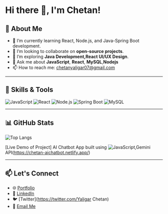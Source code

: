 # Hi there 👋, I'm Chetan!



## 🚀 About Me
- 🌱 I’m currently learning React, Node.js, and Java-Spring Boot development.
- 👯 I’m looking to collaborate on **open-source projects**.
- 🤔 I’m exploring **Java Development,React UI/UX Design**.
- 💬 Ask me about **JavaScript**, **React**, **MySQL**,**Nodejs**
- 📫 How to reach me: chetanyaligar07@gmail.com

---

## 🌟 Skills & Tools
![JavaScript](https://img.shields.io/badge/-JavaScript-F7DF1E?logo=javascript&logoColor=black)
![React](https://img.shields.io/badge/-React-61DAFB?logo=react&logoColor=white)
![Node.js](https://img.shields.io/badge/-Node.js-339933?logo=node.js&logoColor=white)
![Spring Boot](https://img.shields.io/badge/-Spring%20Boot-6DB33F?logo=spring&logoColor=white)
![MySQL](https://img.shields.io/badge/-MySQL-4479A1?logo=mysql&logoColor=white)

---

## 📊 GitHub Stats


![Top Langs](https://github-readme-stats.vercel.app/api/top-langs/?username=Yaligarchetan&layout=compact&theme=radical)


[Live Demo of Project] AI Chatbot App built using ![JavaScript](https://img.shields.io/badge/-JavaScript-F7DF1E?logo=javascript&logoColor=black),Gemini API(https://chetan-aichatbot.netlify.app/)

---

## 📫 Let's Connect
- 🌐 [Portfolio](https://yaligarchetan.github.io/Portfolio/)
- 💼 [LinkedIn](https://www.linkedin.com/in/chetan-yaligar-32009526a/)
- 🐦 [Twitter](https://twitter.com/Yaligar Chetan)
- 📧 [Email Me](chetanyaligar07@gmail.com)
